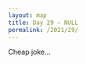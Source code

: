 ```yaml
---
layout: map
title: Day 29 – NULL
permalink: /2021/29/
---
```


Cheap joke...

<div id="contribution_day29"></div>
<script type="text/javascript">
    var spec = "https://raw.githubusercontent.com/xoolive/30DayMapChallenge/master/contributions/challenge_day29.json";
    var opt = {"renderer": "canvas", "actions": true};
    vegaEmbed("#contribution_day29", spec, opt).then(function(result) { }).catch(console.error);
</script>

